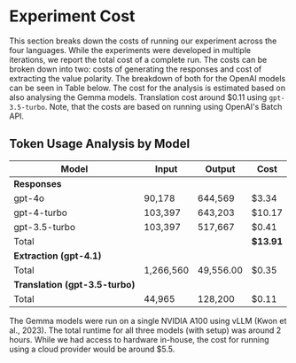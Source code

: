 # Experiment Cost

This section breaks down the costs of running our experiment across the four languages. While the experiments were developed in multiple iterations, we report the total cost of a complete run. The costs can be broken down into two: costs of generating the responses and cost of extracting the value polarity. The breakdown of both for the OpenAI models can be seen in Table below. The cost for the analysis is estimated based on also analysing the Gemma models. Translation cost around $0.11 using `gpt-3.5-turbo`. Note, that the costs are based on running using OpenAI's Batch API.

## Token Usage Analysis by Model

| Model | Input | Output | Cost |
|-------|-------|--------|------|
| **Responses** | | | |
| gpt-4o | 90,178 | 644,569 | $3.34 |
| gpt-4-turbo | 103,397 | 643,203 | $10.17 |
| gpt-3.5-turbo | 103,397 | 517,667 | $0.41 |
| Total | | | **$13.91** |
| **Extraction (gpt-4.1)** | | | |
| Total | 1,266,560 | 49,556.00 | $0.35 |
| **Translation (gpt-3.5-turbo)** | | | |
| Total | 44,965 | 128,200 | $0.11 |

The Gemma models were run on a single NVIDIA A100 using vLLM (Kwon et al., 2023). The total runtime for all three models (with setup) was around 2 hours. While we had access to hardware in-house, the cost for running using a cloud provider would be around $5.5.